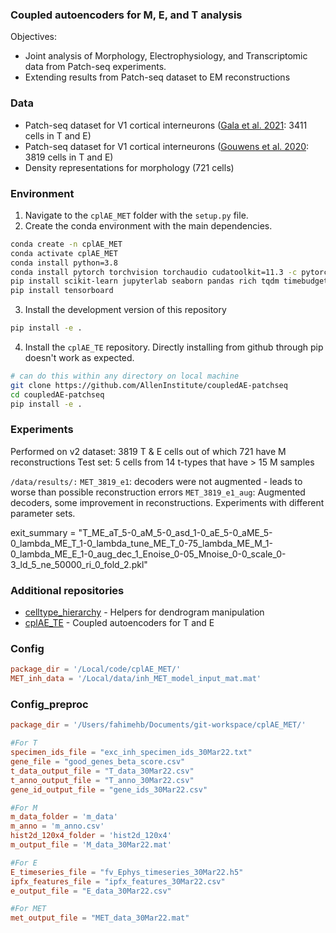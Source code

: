### Coupled autoencoders for M, E, and T analysis

Objectives:
 - Joint analysis of Morphology, Electrophysiology, and Transcriptomic data from Patch-seq experiments.
 - Extending results from Patch-seq dataset to EM reconstructions

### Data
 - Patch-seq dataset for V1 cortical interneurons ([Gala et al. 2021](https://www.nature.com/articles/s43588-021-00030-1): 3411 cells in T and E)
 - Patch-seq dataset for V1 cortical interneurons ([Gouwens et al. 2020](https://www.sciencedirect.com/science/article/pii/S009286742031254X): 3819 cells in T and E)
 - Density representations for morphology (721 cells)

### Environment

1. Navigate to the `cplAE_MET` folder with the `setup.py` file.
2. Create the conda environment with the main dependencies.
```bash
conda create -n cplAE_MET
conda activate cplAE_MET
conda install python=3.8
conda install pytorch torchvision torchaudio cudatoolkit=11.3 -c pytorch #see system specific instructions
pip install scikit-learn jupyterlab seaborn pandas rich tqdm timebudget statsmodels umap-learn
pip install tensorboard
```
3. Install the development version of this repository
```bash
pip install -e .
```
4. Install the `cplAE_TE` repository. Directly installing from github through pip doesn't work as expected. 
```bash
# can do this within any directory on local machine
git clone https://github.com/AllenInstitute/coupledAE-patchseq
cd coupledAE-patchseq
pip install -e .
```

### Experiments

Performed on v2 dataset: 3819 T & E cells out of which 721 have M reconstructions
Test set: 5 cells from 14 t-types that have > 15 M samples

`/data/results/:`
`MET_3819_e1`: decoders were not augmented - leads to worse than possible reconstruction errors
`MET_3819_e1_aug`: Augmented decoders, some improvement in reconstructions. Experiments with different parameter sets. 

exit_summary = "T_ME_aT_5-0_aM_5-0_asd_1-0_aE_5-0_aME_5-0_lambda_ME_T_1-0_lambda_tune_ME_T_0-75_lambda_ME_M_1-0_lambda_ME_E_1-0_aug_dec_1_Enoise_0-05_Mnoise_0-0_scale_0-3_ld_5_ne_50000_ri_0_fold_2.pkl"

### Additional repositories
 - [celltype_hierarchy](https://github.com/AllenInstitute/celltype_hierarchy) - Helpers for dendrogram manipulation
 - [cplAE_TE](https://github.com/AllenInstitute/coupledAE-patchseq) - Coupled autoencoders for T and E

### Config
```toml
package_dir = '/Local/code/cplAE_MET/'
MET_inh_data = '/Local/data/inh_MET_model_input_mat.mat'
```


### Config_preproc
```toml
package_dir = '/Users/fahimehb/Documents/git-workspace/cplAE_MET/'

#For T
specimen_ids_file = "exc_inh_specimen_ids_30Mar22.txt"
gene_file = "good_genes_beta_score.csv"
t_data_output_file = "T_data_30Mar22.csv"
t_anno_output_file = "T_anno_30Mar22.csv"
gene_id_output_file = "gene_ids_30Mar22.csv"

#For M
m_data_folder = 'm_data'
m_anno = 'm_anno.csv'
hist2d_120x4_folder = 'hist2d_120x4'
m_output_file = 'M_data_30Mar22.mat'

#For E
E_timeseries_file = "fv_Ephys_timeseries_30Mar22.h5"
ipfx_features_file = "ipfx_features_30Mar22.csv"
e_output_file = "E_data_30Mar22.csv"

#For MET
met_output_file = "MET_data_30Mar22.mat"
